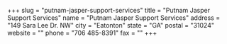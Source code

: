+++
slug = "putnam-jasper-support-services"
title = "Putnam Jasper Support Services"
name = "Putnam Jasper Support Services"
address = "149 Sara Lee Dr. NW"
city = "Eatonton"
state = "GA"
postal = "31024"
website = ""
phone = "706 485-8391"
fax = ""
+++
